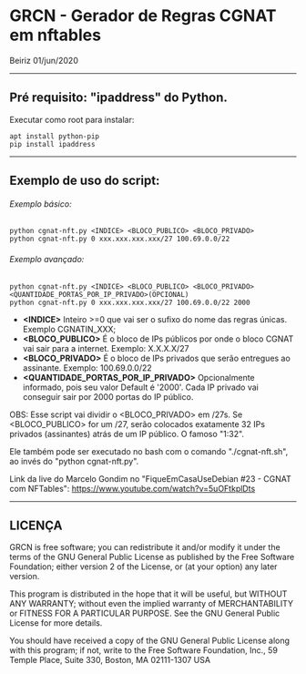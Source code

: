 # GRCN - Gerador de Regras CGNAT em nftables

Beiriz 01/jun/2020

------------------------------------------------------------------------

## Pré requisito: "ipaddress" do Python.

Executar como root para instalar:

```
apt install python-pip
pip install ipaddress
```

------------------------------------------------------------------------
## Exemplo de uso do script:

###### Exemplo básico:

```
python cgnat-nft.py <INDICE> <BLOCO_PUBLICO> <BLOCO_PRIVADO>
python cgnat-nft.py 0 xxx.xxx.xxx.xxx/27 100.69.0.0/22
```

###### Exemplo avançado:

```
python cgnat-nft.py <INDICE> <BLOCO_PUBLICO> <BLOCO_PRIVADO> <QUANTIDADE_PORTAS_POR_IP_PRIVADO>(OPCIONAL)
python cgnat-nft.py 0 xxx.xxx.xxx.xxx/27 100.69.0.0/22 2000
```

* **\<INDICE\>** Inteiro >=0 que vai ser o sufixo do nome das regras únicas. Exemplo CGNATIN_XXX;
* **<BLOCO_PUBLICO>** É o bloco de IPs públicos por onde o bloco CGNAT vai sair para a internet. Exemplo: X.X.X.X/27
* **<BLOCO_PRIVADO>** É o bloco de IPs privados que serão entregues ao assinante. Exemplo: 100.69.0.0/22
* **<QUANTIDADE_PORTAS_POR_IP_PRIVADO>** Opcionalmente informado, pois seu valor Default é '2000'. Cada IP privado vai conseguir sair por 2000 portas do IP público.

OBS: Esse script vai dividir o <BLOCO_PRIVADO> em /27s. Se <BLOCO_PUBLICO> for um /27, serão colocados exatamente 32 IPs privados (assinantes) atrás de um IP público. O famoso "1:32".

Ele também pode ser executado no bash com o comando "./cgnat-nft.sh", ao invés do "python cgnat-nft.py".

Link da live do Marcelo Gondim no "FiqueEmCasaUseDebian #23 - CGNAT com NFTables": https://www.youtube.com/watch?v=5uOFtkplDts

------------------------------------------------------------------------
## LICENÇA

GRCN is free software; you can redistribute it and/or modify
it under the terms of the GNU General Public License as published by
the Free Software Foundation; either version 2 of the License, or
(at your option) any later version.

This program is distributed in the hope that it will be useful,
but WITHOUT ANY WARRANTY; without even the implied warranty of
MERCHANTABILITY or FITNESS FOR A PARTICULAR PURPOSE.  See the
GNU General Public License for more details.

You should have received a copy of the GNU General Public License
along with this program; if not, write to the Free Software
Foundation, Inc., 59 Temple Place, Suite 330, Boston, MA  02111-1307  USA
